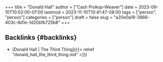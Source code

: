 +++
title = "Donald Hall"
author = ["Cash Prokop-Weaver"]
date = 2023-09-10T10:02:00-07:00
lastmod = 2023-11-10T10:41:47-08:00
tags = ["person", "person"]
categories = ["person"]
draft = false
slug = "a20e0a19-3866-403c-8d1e-1d20bfb725b8"
+++

## Backlinks {#backlinks}

-   [Donald Hall | The Third Thing]({{< relref "donald_hall_the_third_thing.md" >}})
